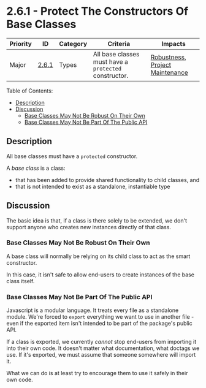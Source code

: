 # 2.6.1 - Protect The Constructors Of Base Classes

Priority | ID | Category | Criteria | Impacts
---------|----|----------|----------|--------
Major | [2.6.1][2.6.1] | Types | All base classes must have a `protected` constructor. | [Robustness][ROBUSTNESS], [Project Maintenance][PROJECT-MAINTENANCE]

Table of Contents:

- [Description](#description)
- [Discussion](#discussion)
  - [Base Classes May Not Be Robust On Their Own](#base-classes-may-not-be-robust-on-their-own)
  - [Base Classes May Not Be Part Of The Public API](#base-classes-may-not-be-part-of-the-public-api)

## Description

All base classes must have a `protected` constructor.

A _base class_ is a class:

* that has been added to provide shared functionality to child classes, and
* that is not intended to exist as a standalone, instantiable type

## Discussion

The basic idea is that, if a class is there solely to be extended, we don't support anyone who creates new instances directly of that class.

### Base Classes May Not Be Robust On Their Own

A base class will normally be relying on its child class to act as the smart constructor.

In this case, it isn't safe to allow end-users to create instances of the base class itself.

### Base Classes May Not Be Part Of The Public API

Javascript is a modular language. It treats every file as a standalone module. We're forced to `export` everything we want to use in another file - even if the exported item isn't intended to be part of the package's public API.

If a class is exported, we currently _cannot_ stop end-users from importing it into their own code. It doesn't matter what documentation, what doctags we use. If it's exported, we must assume that someone somewhere will import it.

What we can do is at least try to encourage them to use it safely in their own code.

[ADOPTION]: ../../impacted-areas/ADOPTION.md
[CONTRIBUTIONS]: ../../impacted-areas/CONTRIBUTIONS.md
[CORRECTNESS]: ../../impacted-areas/CORRECTNESS.md
[GOVERNANCE]: ../../impacted-areas/GOVERNANCE.md
[PROJECT-MAINTENANCE]: ../../impacted-areas/PROJECT-MAINTENANCE.md
[ROBUSTNESS]: ../../impacted-areas/ROBUSTNESS.md
[SECURITY]: ../../impacted-areas/SECURITY.md
[TESTABILITY]: ../../impacted-areas/TESTABILITY.md
[2.6.1]: ./2.6.1.md